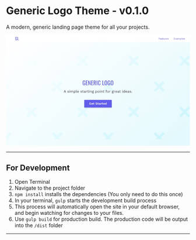 # Generic Logo Theme - v0.1.0

A modern, generic landing page theme for all your projects. 

![Screenshot of Generic Logo Theme](./dist/poster.jpg)


---- 


## For Development 

1. Open Terminal  
2. Navigate to the project folder  
3. `npm install` installs the dependencies (You only need to do this once)  
5. In your terminal, `gulp` starts the development build process  
6. This process will automatically open the site in your default browser, and begin watching for changes to your files.  
8. Use `gulp build` for production build. The production code will be output into the `/dist` folder

----